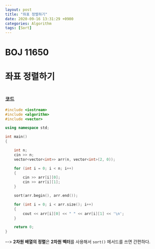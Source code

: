 ```yaml
---
layout: post
title: "좌표 정렬하기"
date: 2020-09-16 13:31:29 +0900
categories: Algorithm
tags: [Sort]
---
```


# BOJ 11650

# 좌표 정렬하기

### <br/> 코드

```c++
#include <iostream>
#include <algorithm>
#include <vector>

using namespace std;

int main()
{

    int n;
    cin >> n;
    vector<vector<int>> arr(n, vector<int>(2, 0));

    for (int i = 0; i < n; i++)
    {
        cin >> arr[i][0];
        cin >> arr[i][1];
    }

    sort(arr.begin(), arr.end());

    for (int i = 0; i < arr.size(); i++)
    {
        cout << arr[i][0] << " " << arr[i][1] << '\n';
    }

    return 0;
}
```

--> **2차원 배열의 정렬**은 **2차원 벡터**를 사용해서 `sort()` 메서드를 쓰면 간편하다.
